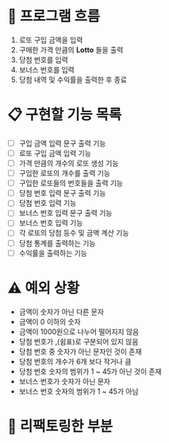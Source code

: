 # 🌊 프로그램 흐름
1. 로또 구입 금액을 입력
2. 구매한 가격 만큼의 **Lotto** 들을 출력
3. 당첨 번호를 입력
4. 보너스 번호를 입력
5. 당첨 내역 및 수익률을 출력한 후 종료

# 📋 구현할 기능 목록 
- [ ] 구입 금액 입력 문구 출력 기능
- [ ] 로또 구입 금액 입력 기능
- [ ] 가격 만큼의 개수의 로또 생성 기능
- [ ] 구입한 로또의 개수를 출력 기능
- [ ] 구입한 로또들의 번호들을 출력 기능
- [ ] 당첨 번호 입력 문구 출력 기능
- [ ] 당첨 번호 입력 기능
- [ ] 보너스 번호 입력 문구 출력 기능
- [ ] 보너스 번호 입력 기능
- [ ] 각 로또의 당첨 등수 및 금액 계산 기능
- [ ] 당첨 통계를 출력하는 기능
- [ ] 수익률을 출력하는 기능

# ⚠️ 예외 상황
- 금액이 숫자가 아닌 다른 문자
- 금액이 0 이하의 숫자
- 금액이 1000원으로 나누어 떨어지지 않음
- 당첨 번호가 ,(쉼표)로 구분되어 있지 않음
- 당첨 번호 중 숫자가 아닌 문자인 것이 존재
- 당첨 번호의 개수가 6개 보다 작거나 큼
- 당첨 번호 숫자의 범위가 1 ~ 45가 아닌 것이 존재
- 보너스 번호가 숫자가 아닌 문자
- 보너스 번호 숫자의 범위가 1 ~ 45가 아님

# 🔧 리팩토링한 부분